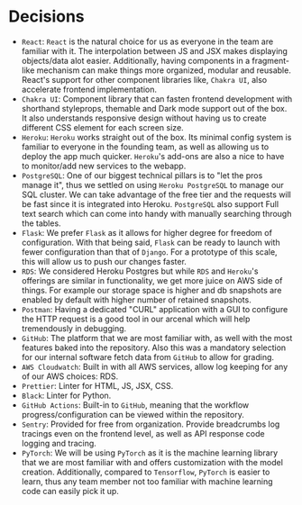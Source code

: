 # Decisions

- `React`: `React` is the natural choice for us as everyone in the team are familiar with it. The interpolation between JS and JSX makes displaying objects/data alot easier. Additionally, having components in a fragment-like mechanism can make things more organized, modular and reusable. React's support for other component libraries like, `Chakra UI`, also accelerate frontend implementation.
- `Chakra UI`: Component library that can fasten frontend development with shorthand styleprops, themable and Dark mode support out of the box. It also understands responsive design without having us to create different CSS element for each screen size.
- `Heroku`: `Heroku` works straight out of the box. Its minimal config system is familiar to everyone in the founding team, as well as allowing us to deploy the app much quicker. `Heroku`'s add-ons are also a nice to have to monitor/add new services to the webapp.
- `PostgreSQL`: One of our biggest technical pillars is to "let the pros manage it", thus we settled on using `Heroku PostgreSQL` to manage our SQL cluster. We can take advantage of the free tier and the requests will be fast since it is integrated into Heroku. `PostgreSQL` also support Full text search which can come into handy with manually searching through the tables.
- `Flask`: We prefer `Flask` as it allows for higher degree for freedom of configuration. With that being said, `Flask` can be ready to launch with fewer configuration than that of `Django`. For a prototype of this scale, this will allow us to push our changes faster.
- `RDS`: We considered Heroku Postgres but while `RDS` and `Heroku`'s offerings are similar in functionality, we get more juice on AWS side of things. For example our storage space is higher and db snapshots are enabled by default with higher number of retained snapshots.
- `Postman`: Having a dedicated "CURL" application with a GUI to configure the HTTP request is a good tool in our arcenal which will help tremendously in debugging.
- `GitHub`: The platform that we are most familiar with, as well with the most features baked into the repository. Also this was a mandatory selection for our internal software fetch data from `GitHub` to allow for grading.
- `AWS Cloudwatch`: Built in with all AWS services, allow log keeping for any of our AWS choices: RDS.
- `Prettier`: Linter for HTML, JS, JSX, CSS.
- `Black`: Linter for Python.
- `GitHub Actions`: Built-in to `GitHub`, meaning that the workflow progress/configuration can be viewed within the repository.
- `Sentry`: Provided for free from organization. Provide breadcrumbs log tracings even on the frontend level, as well as API response code logging and tracing.
- `PyTorch`: We will be using `PyTorch` as it is the machine learning library that we are most familiar with and offers customization with the model creation. Additionally, compared to `Tensorflow`, `PyTorch` is easier to learn, thus any team member not too familiar with machine learning code can easily pick it up.
